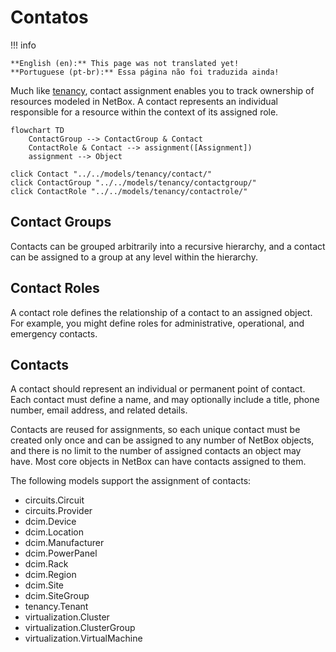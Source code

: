 # Contatos

!!! info

    **English (en):** This page was not translated yet!
    **Portuguese (pt-br):** Essa página não foi traduzida ainda!

Much like [tenancy](./tenancy.md), contact assignment enables you to track ownership of resources modeled in NetBox. A contact represents an individual responsible for a resource within the context of its assigned role.

```mermaid
flowchart TD
    ContactGroup --> ContactGroup & Contact
    ContactRole & Contact --> assignment([Assignment])
    assignment --> Object

click Contact "../../models/tenancy/contact/"
click ContactGroup "../../models/tenancy/contactgroup/"
click ContactRole "../../models/tenancy/contactrole/"
```

## Contact Groups

Contacts can be grouped arbitrarily into a recursive hierarchy, and a contact can be assigned to a group at any level within the hierarchy.

## Contact Roles

A contact role defines the relationship of a contact to an assigned object. For example, you might define roles for administrative, operational, and emergency contacts.

## Contacts

A contact should represent an individual or permanent point of contact. Each contact must define a name, and may optionally include a title, phone number, email address, and related details.

Contacts are reused for assignments, so each unique contact must be created only once and can be assigned to any number of NetBox objects, and there is no limit to the number of assigned contacts an object may have. Most core objects in NetBox can have contacts assigned to them.

The following models support the assignment of contacts:

* circuits.Circuit
* circuits.Provider
* dcim.Device
* dcim.Location
* dcim.Manufacturer
* dcim.PowerPanel
* dcim.Rack
* dcim.Region
* dcim.Site
* dcim.SiteGroup
* tenancy.Tenant
* virtualization.Cluster
* virtualization.ClusterGroup
* virtualization.VirtualMachine